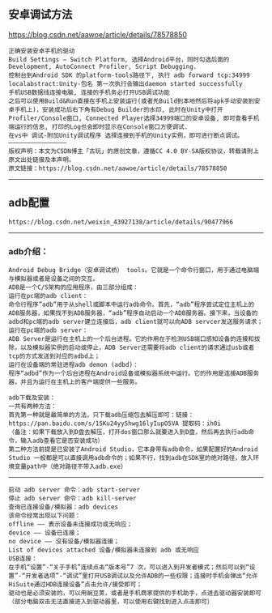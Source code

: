 ## 安卓调试方法
https://blog.csdn.net/aawoe/article/details/78578850

    正确安装安卓手机的驱动
    Build Settings — Switch Platform, 选择Android平台，同时勾选后面的Development, AutoConnect Profiler, Script Debugging.
    控制台到Android SDK 的platform-tools路径下, 执行 adb forward tcp:34999 localabstract:Unity-包名 第一次执行会输出daemon started successfully
    手机USB数据线连接电脑, 连接的手机务必打开USB调试功能
    之后可以使用Build&Run直接在手机上安装运行(或者先Build到本地然后将apk手动安装到安卓手机上)，安装成功后右下角有Debug Builder的水印, 此时在Unity中打开Profiler/Console窗口, Connected Player选择34999端口的安卓设备, 即可查看手机端运行的信息, 打印的Log也会即时显示在Console窗口方便调试.
    在vs中 调试-附加Unity调试程序 选择连接到手机的Unity实例，即可进行断点调试。
    ————————————————
    版权声明：本文为CSDN博主「古玩」的原创文章，遵循CC 4.0 BY-SA版权协议，转载请附上原文出处链接及本声明。
    原文链接：https://blog.csdn.net/aawoe/article/details/78578850
----------------------------------------------------------------------------------
## adb配置
    https://blog.csdn.net/weixin_43927138/article/details/90477966

--------------------------------------------------------

  ###  adb介绍：
    Android Debug Bridge（安卓调试桥） tools。它就是一个命令行窗口，用于通过电脑端与模拟器或者是设备之间的交互。
    ADB是一个C/S架构的应用程序，由三部分组成：
    运行在pc端的adb client：
    命令行程序”adb”用于从shell或脚本中运行adb命令。首先，“adb”程序尝试定位主机上的ADB服务器，如果找不到ADB服务器，“adb”程序自动启动一个ADB服务器。接下来，当设备的adbd和pc端的adb server建立连接后，adb client就可以向ADB servcer发送服务请求；
    运行在pc端的adb server：
    ADB Server是运行在主机上的一个后台进程。它的作用在于检测USB端口感知设备的连接和拔除，以及模拟器实例的启动或停止，ADB Server还需要将adb client的请求通过usb或者tcp的方式发送到对应的adbd上；
    运行在设备端的常驻进程adb demon (adbd)：
    程序“adbd”作为一个后台进程在Android设备或模拟器系统中运行。它的作用是连接ADB服务器，并且为运行在主机上的客户端提供一些服务。

    adb下载及安装：
    一共有两种方法：
    首先第一种就是最简单的方法，只下载adb压缩包去解压即可：链接：https://pan.baidu.com/s/1SKu24yyShwg16lyIupO5VA 提取码：ih0i
    （备注：如果下载放入到D盘去解压，打开dos窗口那么就要进入到D盘，然后再去执行adb命令，输入adb查看它是否安装成功）
    第二种方法前提是已安装了Android Studio，它本身带有adb命令，如果配置好的Android Studio 一般都是可以直接调用adb命令的；如果不行，找到adb在SDK里的绝对路径，放入环境变量path中（绝对路径不带入adb.exe）
------------------------------------------------------------------------
 

    启动 adb server 命令：adb start-server
    停止 adb server 命令：adb kill-server
    查询已连接设备/模拟器：adb devices
    该命令经常出现以下问题：
    offline —— 表示设备未连接成功或无响应；
    device —— 设备已连接；
    no device —— 没有设备/模拟器连接；
    List of devices attached 设备/模拟器未连接到 adb 或无响应
    USB连接：
    在手机“设置”-“关于手机”连续点击“版本号”7 次，可以进入到开发者模式；然后可以到“设置”-“开发者选项”-“调试”里打开USB调试以及允许ADB的一些权限；连接时手机会弹出“允许HiSuite通过HDB连接设备”点击允许/接受即可；
    驱动也是必须安装的，可以用豌豆荚，或者是手机商家提供的手机助手，点进去驱动器安装即可（部分电脑双击无法直接进入到驱动器里，可以使用右键找到进入点击即可）
